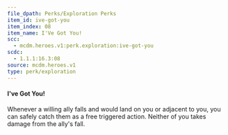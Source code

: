 ```yaml
---
file_dpath: Perks/Exploration Perks
item_id: ive-got-you
item_index: 08
item_name: I'Ve Got You!
scc:
  - mcdm.heroes.v1:perk.exploration:ive-got-you
scdc:
  - 1.1.1:16.3:08
source: mcdm.heroes.v1
type: perk/exploration
---
```


#### I've Got You!

Whenever a willing ally falls and would land on you or adjacent to you, you can safely catch them as a free triggered action. Neither of you takes damage from the ally's fall.
